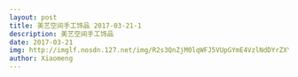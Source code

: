 ```yaml
---
layout: post
title: 美艺空间手工饰品 2017-03-21-1
description: 美艺空间手工饰品
date: 2017-03-21
img: http://imglf.nosdn.127.net/img/R2s3QnZjM0lqWFJ5VUpGYmE4VzlNdDYrZXYzRUZ6N0U3eGJncVhpemt4Yy8wajYvaTNaMC93PT0.jpg?imageView&thumbnail=2000y2829&type=jpg&quality=96&stripmeta=0&type=jpg
author: Xiaomeng
---
```

